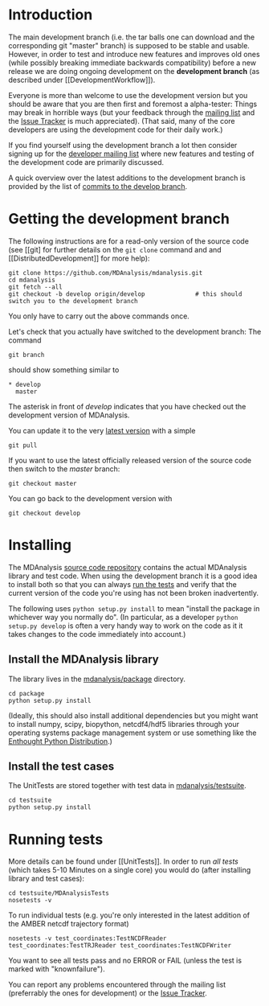 # Introduction #

The main development branch (i.e. the tar balls one can download and the corresponding git "master" branch) is supposed to be  stable and usable. However, in order to test and introduce new features and improves old ones (while possibly breaking immediate backwards compatibility) before a new release we are doing ongoing development on the **development branch** (as described under [[DevelopmentWorkflow]]).

Everyone is more than welcome to use the development version but you should be aware that you are then first and foremost a alpha-tester: Things may break in horrible ways (but your feedback through the [mailing list](http://groups.google.com/group/mdnalysis-discussion) and the [Issue Tracker](https://github.com/MDAnalysis/mdanalysis/issues) is much appreciated). (That said, many of the core developers are using the development code for their daily work.)

If you find yourself using the development branch a lot then consider signing up for the [developer mailing list](http://groups.google.com/group/mdnalysis-devel) where new features and testing of the development code are primarily discussed.

A quick overview over the latest additions to the development branch is provided by the list of [commits to the develop branch](https://github.com/MDAnalysis/mdanalysis/commits/develop).


# Getting the development branch #

The following instructions are for a read-only version of the source code (see [[git] for further details on the `git clone` command and and [[DistributedDevelopment]] for more help):
```
git clone https://github.com/MDAnalysis/mdanalysis.git
cd mdanalysis
git fetch --all
git checkout -b develop origin/develop              # this should switch you to the development branch
```
You only have to carry out the above commands once.

Let's check that you actually have switched to the development branch: The command
```
git branch
```
should show something similar to
```
* develop
  master
```
The asterisk in front of _develop_ indicates that you have checked out the development version of MDAnalysis.

You can update it to the very [latest version](https://github.com/MDAnalysis/mdanalysis/tree/develop) with a simple
```
git pull
```

If you want to use the latest officially released version of the source code then switch to the _master_ branch:
```
git checkout master
```
You can go back to the development version with
```
git checkout develop
```


# Installing #
The MDAnalysis [source code repository](Source) contains the actual MDAnalysis library and test code. When using the development branch it is a good idea to install both so that you can always [run the tests](UnitTests) and verify that the current version of the code you're using has not been broken inadvertently.

The following uses `python setup.py install` to mean "install the package in whichever way you normally do". (In particular, as a developer `python setup.py develop` is often a very handy way to work on the code as it it takes changes to the code immediately into account.)

## Install the MDAnalysis library ##
The library lives in the [mdanalysis/package](https://github.com/MDAnalysis/mdanalysis/tree/develop/package) directory.
```
cd package
python setup.py install
```
(Ideally, this should also install additional dependencies but you might want to install numpy, scipy, biopython, netcdf4/hdf5 libraries through your operating systems package management system or use something like the [Enthought Python Distribution](https://www.enthought.com/products/epd/).)

## Install the test cases ##
The UnitTests are stored together with test data in [mdanalysis/testsuite](https://github.com/MDAnalysis/mdanalysis/tree/develop/testsuite).
```
cd testsuite
python setup.py install
```

# Running tests #
More details can be found under [[UnitTests]]. In order to run _all tests_ (which takes 5-10 Minutes on a single core) you would do (after installing library and test cases):
```
cd testsuite/MDAnalysisTests
nosetests -v
```

To run individual tests (e.g. you're only interested in the latest addition of the AMBER netcdf trajectory format)
```
nosetests -v test_coordinates:TestNCDFReader  test_coordinates:TestTRJReader test_coordinates:TestNCDFWriter
```

You want to see all tests pass and no ERROR or FAIL (unless the test is marked with "knownfailure").

You can report any problems encountered through the mailing list (preferrably the ones for development) or the [Issue Tracker](https://github.com/MDAnalysis/mdanalysis/issues).
